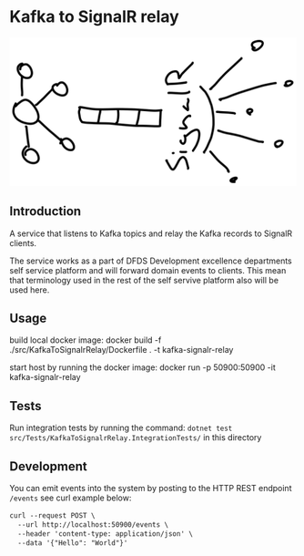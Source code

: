 # Kafka to SignalR relay

![Kafka tp signalr](kafka-to-signalr-relay.svg)

## Introduction

A service that listens to Kafka topics and relay the Kafka records to SignalR clients.

The service works as a part of DFDS Development excellence departments self service platform and will forward domain events to clients. This mean that terminology used in the rest of the self servive platform also will be used here.

## Usage

build local docker image:
docker build -f ./src/KafkaToSignalrRelay/Dockerfile . -t kafka-signalr-relay

start host by running the docker image:
docker run -p 50900:50900 -it kafka-signalr-relay

## Tests

Run integration tests by running the command: `dotnet test src/Tests/KafkaToSignalrRelay.IntegrationTests/` in this directory

## Development

You can emit events into the system by posting to the HTTP REST endpoint `/events` see curl example below:
``` curl
curl --request POST \
  --url http://localhost:50900/events \
  --header 'content-type: application/json' \
  --data '{"Hello": "World"}'
```
